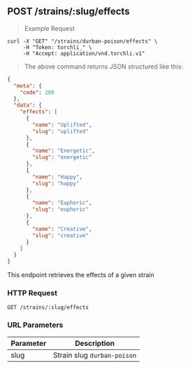## POST /strains/:slug/effects

> Example Request

```shell
curl -X "GET" "/strains/durban-poison/effects" \
     -H "Token: torchli_" \
     -H "Accept: application/vnd.torchli.v1"
```

> The above command returns JSON structured like this:

```json
{
  "meta": {
    "code": 200
  },
  "data": {
    "effects": [
      {
        "name": "Uplifted",
        "slug": "uplifted"
      },
      {
        "name": "Energetic",
        "slug": "energetic"
      },
      {
        "name": "Happy",
        "slug": "happy"
      },
      {
        "name": "Euphoric",
        "slug": "euphoric"
      },
      {
        "name": "Creative",
        "slug": "creative"
      }
    ]
  }
}
```

This endpoint retrieves the effects of a given strain

### HTTP Request

`GET /strains/:slug/effects`

### URL Parameters

Parameter | Description
--------- | -----------
slug | Strain slug `durban-poison`
